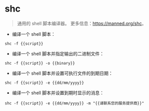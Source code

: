 # shc

> 通用的 shell 脚本编译器。
> 更多信息：<https://manned.org/shc>。

- 编译一个 shell 脚本：

`shc -f {{script}}`

- 编译一个 shell 脚本并指定输出的二进制文件：

`shc -f {{script}} -o {{binary}}`

- 编译一个 shell 脚本并设置可执行文件的到期日期：

`shc -f {{script}} -e {{dd/mm/yyyy}}`

- 编译一个 shell 脚本并设置到期时显示的消息：

`shc -f {{script}} -e {{dd/mm/yyyy}} -m "{{请联系您的服务提供商}}"`